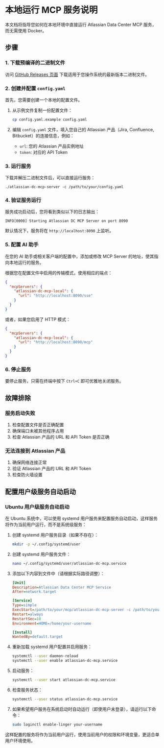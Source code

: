 # 本地运行 MCP 服务说明

本文档将指导您如何在本地环境中直接运行 Atlassian Data Center MCP 服务，而无需使用 Docker。

## 步骤

### 1. 下载预编译的二进制文件

访问 [GitHub Releases 页面](https://github.com/step-chen/atlassian-dc-mcp-go/releases) 下载适用于您操作系统的最新版本二进制文件。

### 2. 创建并配置 `config.yaml`

首先，您需要创建一个本地的配置文件。

1. 从示例文件复制一份配置文件：
   ```bash
   cp config.yaml.example config.yaml
   ```

2. 编辑 `config.yaml` 文件，填入您自己的 Atlassian 产品（Jira, Confluence, Bitbucket）的连接信息，例如：
   - `url`: 您的 Atlassian 产品实例地址
   - `token`: 对应的 API Token

### 3. 运行服务

下载并解压二进制文件后，可以直接运行服务：
```
./atlassian-dc-mcp-server -c /path/to/your/config.yaml
```

### 4. 验证服务运行

服务成功启动后，您将看到类似以下的日志输出：

```
INFO[0000] Starting Atlassian DC MCP Server on port 8090
```

默认情况下，服务将在 `http://localhost:8090` 上监听。

### 5. 配置 AI 助手

在您的 AI 助手或相关客户端的配置中，添加或修改 MCP Server 的地址，使其指向本地运行的服务。

根据您在配置文件中启用的传输模式，使用相应的端点：

```json
{
  "mcpServers": {
    "atlassian-dc-mcp-local": {
      "url": "http://localhost:8090/sse"
    }
  }
}
```

或者，如果您启用了 HTTP 模式：

```json
{
  "mcpServers": {
    "atlassian-dc-mcp-local": {
      "url": "http://localhost:8090/mcp"
    }
  }
}
```

### 6. 停止服务

要停止服务，只需在终端中按下 `Ctrl+C` 即可优雅地关闭服务。

## 故障排除

### 服务启动失败

1. 检查配置文件是否正确配置
2. 确保端口未被其他程序占用
3. 检查 Atlassian 产品的 URL 和 API Token 是否正确

### 无法连接到 Atlassian 产品

1. 确保网络连接正常
2. 验证 Atlassian 产品的 URL 和 API Token
3. 检查防火墙设置

## 配置用户级服务自动启动

### Ubuntu 用户级服务自动启动

在 Ubuntu 系统中，可以使用 systemd 用户服务来配置服务自动启动，这样服务将作为当前用户运行，而不是系统级服务：

1. 创建 systemd 用户服务目录（如果不存在）：
   ```bash
   mkdir -p ~/.config/systemd/user
   ```

2. 创建 systemd 用户服务文件：
   ```bash
   nano ~/.config/systemd/user/atlassian-dc-mcp.service
   ```

3. 添加以下内容到文件中（请根据实际路径调整）：
   ```ini
   [Unit]
   Description=Atlassian Data Center MCP Service
   After=network.target

   [Service]
   Type=simple
   ExecStart=/path/to/your/mcp/atlassian-dc-mcp-server -c /path/to/your/mcp/config.yaml
   Restart=always
   RestartSec=10
   Environment=HOME=/home/your-username

   [Install]
   WantedBy=default.target
   ```

4. 重新加载 systemd 用户配置并启用服务：
   ```bash
   systemctl --user daemon-reload
   systemctl --user enable atlassian-dc-mcp.service
   ```

5. 启动服务：
   ```bash
   systemctl --user start atlassian-dc-mcp.service
   ```

6. 检查服务状态：
   ```bash
   systemctl --user status atlassian-dc-mcp.service
   ```

7. 如果希望用户服务在系统启动时自动运行（即使用户未登录），请运行以下命令：
   ```bash
   sudo loginctl enable-linger your-username
   ```

这样配置的服务将作为当前用户运行，使用当前用户的权限和环境变量，更适合单用户环境使用。